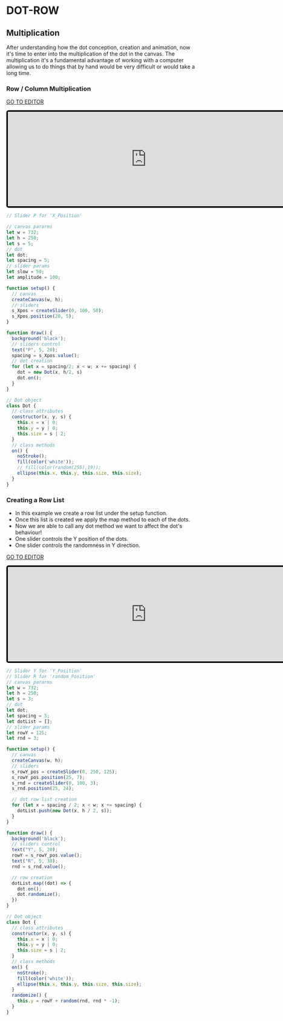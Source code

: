 # DOT-ROW

## Multiplication
After understanding how the dot conception, creation and animation, now it's time to enter into the multiplication of the dot in the canvas. The multiplication it's a fundamental advantage of working with a computer allowing us to do things that by hand would be very difficult or would take a long time.

### Row / Column Multiplication

[GO TO EDITOR](https://editor.p5js.org/bernatferragut/sketches/B1Ck3jPKm)

<iframe
frameborder="0"
border="0" 
cellspacing="0"
style="
width: 732px; 
height: 250px; 
border: 4px solid #000000;
border-radius: 6px;
overflow: hidden;
position: relative;"
src="https://editor.p5js.org/embed/B1Ck3jPKm"></iframe>


```javascript
// Slider P for 'X_Position'

// canvas pararms
let w = 732;
let h = 250;
let s = 5;
// dot
let dot;
let spacing = 5;
// slider params
let slow = 50;
let amplitude = 100;

function setup() {
  // canvas
  createCanvas(w, h);
  // sliders
  s_Xpos = createSlider(0, 100, 50);
  s_Xpos.position(20, 5);
}

function draw() {
  background('black');
  // sliders control
  text("P", 5, 20);
  spacing = s_Xpos.value();
  // dot creation
  for (let x = spacing/2; x < w; x += spacing) {
    dot = new Dot(x, h/2, s)
    dot.on();
  }
}

// Dot object
class Dot {
  // class attributes
  constructor(x, y, s) {
    this.x = x | 0;
    this.y = y | 0;
    this.size = s | 2;
  }
  // class methods
  on() {
    noStroke();
    fill(color('white'));
    // fill(color(random(255),19));
    ellipse(this.x, this.y, this.size, this.size);
  }
}
```

### Creating a Row List

* In this example we create a row list under the setup function. 
* Once this list is created we apply the map method to each of the dots.
* Now we are able to call any dot method we want to affect the dot's behaviour!
* One slider controls the Y position of the dots.
* One slider controls the randomness in Y direction.

[GO TO EDITOR](https://editor.p5js.org/bernatferragut/sketches/rkMk2btKm)

<iframe
frameborder="0"
border="0" 
cellspacing="0"
style="
width: 732px; 
height: 250px; 
border: 4px solid #000000;
border-radius: 6px;
overflow: hidden;
position: relative;"
src="https://editor.p5js.org/embed/rkMk2btKm"></iframe>


```javascript
// Slider Y for 'Y_Position'
// Slider R for 'random_Position'
// canvas pararms
let w = 732;
let h = 250;
let s = 3;
// dot
let dot;
let spacing = 5;
let dotList = [];
// slider params
let rowY = 125;
let rnd = 3;

function setup() {
  // canvas
  createCanvas(w, h);
  // sliders
  s_rowY_pos = createSlider(0, 250, 125);
  s_rowY_pos.position(25, 7);
  s_rnd = createSlider(0, 100, 3);
  s_rnd.position(25, 24);

  // dot row list creation
  for (let x = spacing / 2; x < w; x += spacing) {
    dotList.push(new Dot(x, h / 2, s));
  }
}

function draw() {
  background('black');
  // sliders control
  text("Y", 5, 20);
  rowY = s_rowY_pos.value();
  text("R", 5, 38);
  rnd = s_rnd.value();

  // row creation
  dotList.map((dot) => {
    dot.on();
    dot.randomize();
  })
}

// Dot object
class Dot {
  // class attributes
  constructor(x, y, s) {
    this.x = x | 0;
    this.y = y | 0;
    this.size = s | 2;
  }
  // class methods
  on() {
    noStroke();
    fill(color('white'));
    ellipse(this.x, this.y, this.size, this.size);
  }
  randomize() {
    this.y = rowY + random(rnd, rnd * -1);
  }
}

```